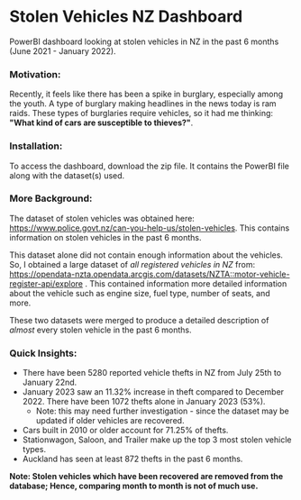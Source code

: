 # Stolen Vehicles NZ Dashboard

PowerBI dashboard looking at stolen vehicles in NZ in the past 6 months (June 2021 - January 2022).

### Motivation:
Recently, it feels like there has been a spike in burglary, especially among the youth. A type of burglary making headlines in the news today is ram raids. These types of burglaries require vehicles, so it had me thinking: **"What kind of cars are susceptible to thieves?"**. 

### Installation:
To access the dashboard, download the zip file. It contains the PowerBI file along with the dataset(s) used.

### More Background:
The dataset of stolen vehicles was obtained here: https://www.police.govt.nz/can-you-help-us/stolen-vehicles. This contains information on stolen vehicles in the past 6 months.

This dataset alone did not contain enough information about the vehicles. So, I obtained a large dataset of *all registered vehicles in NZ* from: https://opendata-nzta.opendata.arcgis.com/datasets/NZTA::motor-vehicle-register-api/explore . This contained information more detailed information about the vehicle such as engine size, fuel type, number of seats, and more.

These two datasets were merged to produce a detailed description of *almost* every stolen vehicle in the past 6 months.

### Quick Insights:
- There have been 5280 reported vehicle thefts in NZ from July 25th to January 22nd.
- January 2023 saw an 11.32% increase in theft compared to December 2022. There have been 1072 thefts alone in January 2023 (53%).
    - Note: this may need further investigation - since the dataset may be updated if older vehicles are recovered.
- Cars built in 2010 or older account for 71.25% of thefts.
- Stationwagon, Saloon, and Trailer make up the top 3 most stolen vehicle types.
- Auckland has seen at least 872 thefts in the past 6 months.

**Note: Stolen vehicles which have been recovered are removed from the database; Hence, comparing month to month is not of much use.**